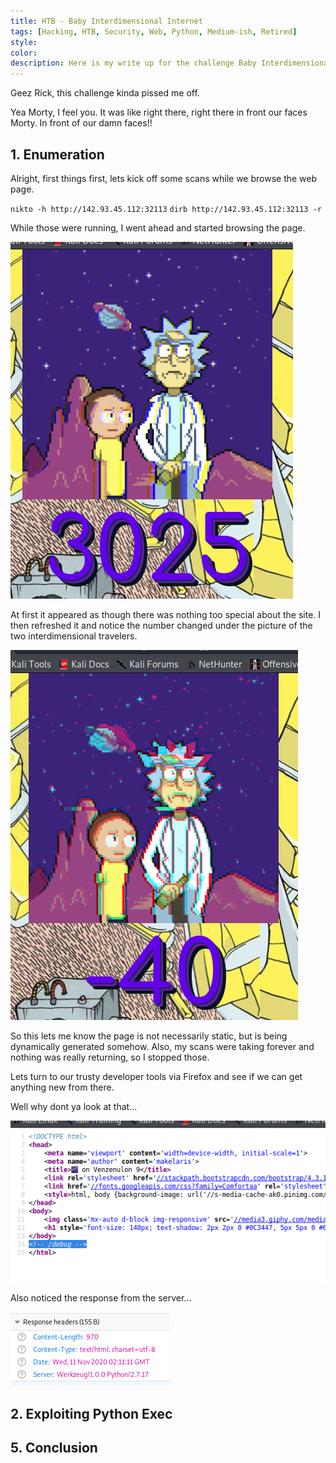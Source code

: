 ```yaml
---
title: HTB - Baby Interdimensional Internet
tags: [Hacking, HTB, Security, Web, Python, Medium-ish, Retired]
style:
color:
description: Here is my write up for the challenge Baby Interdimensional Internet via HTB.
---
```


Geez Rick, this challenge kinda pissed me off.

Yea Morty, I feel you. It was like right there, right there in front our faces Morty. In front of our damn faces!!

## 1. Enumeration

Alright, first things first, lets kick off some scans while we browse the web page.

`nikto -h http://142.93.45.112:32113`
`dirb http://142.93.45.112:32113 -r`

While those were running, I went ahead and started browsing the page.

![landing page](../images/bii_main.png "landing page")

At first it appeared as though there was nothing too special about the site. I then refreshed it and notice the number changed under the picture of the two interdimensional travelers.

![landing page new](../images/bii_main2.png "landing page new")

So this lets me know the page is not necessarily static, but is being dynamically generated somehow. Also, my scans were taking forever and nothing was really returning, so I stopped those.

Lets turn to our trusty developer tools via Firefox and see if we can get anything new from there.

Well why dont ya look at that...

![possible lead](../images/bii_debug.png "possible lead")

Also noticed the response from the server...

![maybe flask](../images/bii_flask.png "flask")



## 2. Exploiting Python Exec

## 5. Conclusion
